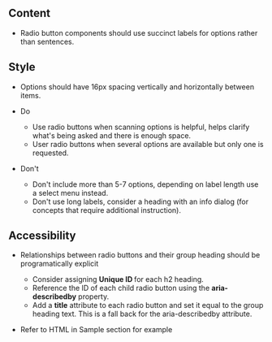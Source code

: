 
## Content
* Radio button components should use succinct labels for options rather than sentences.


## Style

* Options should have 16px spacing vertically and horizontally between items.

* Do
    * Use radio buttons when scanning options is helpful, helps clarify what's being asked and there is enough space.
    * User radio buttons when several options are available but only one is requested.

* Don't
    * Don't include more than 5-7 options, depending on label length use a select menu instead.
    * Don't use long labels, consider a heading with an info dialog (for concepts that require additional instruction).

## Accessibility

* Relationships between radio buttons and their group heading should be programatically explicit
    * Consider assigning <b> Unique ID </b> for each h2 heading.
    * Reference the ID of each child radio button using the <b>aria-describedby</b> property.
    * Add a <b>title</b> attribute to each radio button and set it equal to the group heading text. This is a fall back for the aria-describedby attribute.

* Refer to HTML in Sample section for example